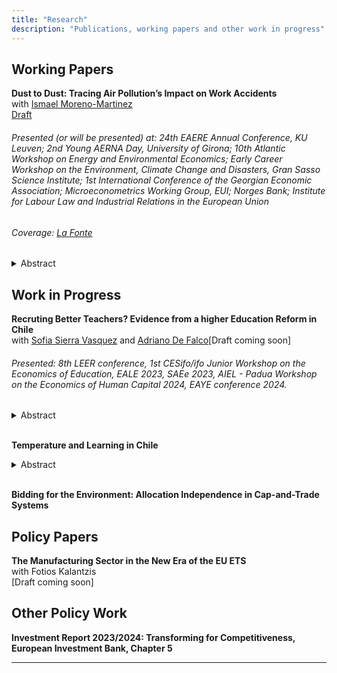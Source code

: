 ```yaml
---
title: "Research"
description: "Publications, working papers and other work in progress"
---
```



## Working Papers

**Dust to Dust: Tracing Air Pollution’s Impact on Work Accidents** <br>
with [Ismael Moreno-Martinez](https://ismaelmorenomartinez.eu/) <br> 
[Draft](https://papers.ssrn.com/sol3/papers.cfm?abstract_id=4812658)

###### Presented (or will be presented) at: 24th EAERE Annual Conference, KU Leuven; 2nd Young AERNA Day, University of Girona; 10th Atlantic Workshop on Energy and Environmental Economics; Early Career Workshop on the Environment, Climate Change and Disasters, Gran Sasso Science Institute; 1st International Conference of the Georgian Economic Association; Microeconometrics Working Group, EUI; Norges Bank; Institute for Labour Law and Industrial Relations in the European Union

###### Coverage: [La Fonte](https://lafonte.eui.eu/2024/05/09/dust-to-dust-how-natural-air-pollution-induces-work-accidents/)

  <details>
    <summary> Abstract </summary>
    This study offers novel causal estimates of the effect of air pollution on workplace accidents. We focus on a near world-wide natural source of air pollution: dust precipitation. We use administrative data on the universe of work accidents reported in Spain. Our estimates imply that an average day of dust precipitation induces a 1.2 percent increase in work accidents. We find these effects are pervasive for workers of different occupations, income levels and demographic characteristics. We also provide evidence supporting temporary impairment of physical and cognitive performance as the main causal channel.
  </details> 


## Work in Progress

**Recruting Better Teachers? Evidence from a higher Education Reform in Chile** <br>
with [Sofia Sierra Vasquez](https://sofiasierrav.com/) and [Adriano De Falco](https://www.adrianodefalco.com/home-page)[Draft coming soon]

###### Presented: 8th LEER conference, 1st CESifo/ifo Junior Workshop on the Economics of Education, EALE 2023, SAEe 2023, AIEL - Padua Workshop on the Economics of Human Capital 2024, EAYE conference 2024. 

<details>
    <summary> Abstract </summary>
This paper analyzes the impact of a recruitment policy aimed at improving the quality of new teachers. The reform introduced a scholarship to incentivize the enrollment of high-achieving high school graduates in teacher training programs and imposed enrollment restrictions on low-achieving high school graduates. The screening device used to define achievement was the national standardized university entry exam. Using rich administrative data, we document that the reform was effective in improving the average test scores of new teachers, especially in public schools. To assess the impact of the reform on teacher quality, we construct teacher value-added (TVA) measures based on standardized test scores of their pupils. Our findings indicate that the reform led to a significant increase in the TVA of mathematics teachers, equivalent to 30\% of their standard deviation. However, it did not affect the average TVA of Spanish teachers. We provide evidence that this heterogeneity across subjects can be explained by differences in the predictive power of test scores on teacher quality. Finally, we show that the increase in average teacher quality cannot be explained solely by the higher presence of high-achieving teachers. 
</details> 

<br>

**Temperature and Learning in Chile**
<details>
    <summary> Abstract </summary>
This paper demonstrates that extreme temperatures negatively affect learning outcomes, particularly for students from low-income backgrounds. Using panel data of school averages from more than one and a half million students in Chile taking a standardized university entry exam, I show that cold days are particularly damaging. By looking at school attendance data for the whole population of Chilean pupils, 
I examine school absence as a potential impact channel. Results show that heat significantly increases school absence. Lower school attendance can, therefore, explain decreased learning outcomes due to heat, but not for the measured impact due to cold days.
</details> 

<br>

**Bidding for the Environment: Allocation Independence in Cap-and-Trade Systems**


## Policy Papers

**The Manufacturing Sector in the New Era of the EU ETS** <br>
with Fotios Kalantzis <br>
[Draft coming soon]

## Other Policy Work

**Investment Report 2023/2024: Transforming for Competitiveness, European Investment Bank, Chapter 5**

---
